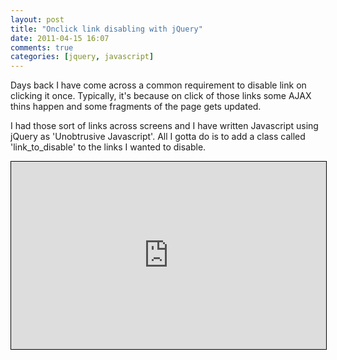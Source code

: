 ```yaml
---
layout: post
title: "Onclick link disabling with jQuery"
date: 2011-04-15 16:07
comments: true
categories: [jquery, javascript]
---
```

Days back I have come across a common requirement to disable link on clicking it once. Typically, it's because on click of those links some AJAX thins happen and some fragments of the page gets updated.
<!--more-->

I had those sort of links across screens and I have written Javascript using jQuery as 'Unobtrusive Javascript'. All I gotta do is to add a class called 'link_to_disable' to the links I wanted to disable. 
<iframe style="width: 100%; height: 300px; border: 1px solid black;" src="http://jsfiddle.net/FrBMz/18/embedded#result_trigger" allowfullscreen="allowfullscreen" frameborder="0"></iframe>